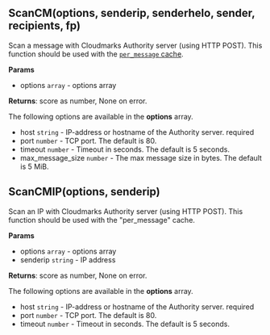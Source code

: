 ## ScanCM(options, senderip, senderhelo, sender, recipients, fp)
Scan a message with Cloudmarks Authority server (using HTTP POST). This function should be used with the [`per_message` cache](http://docs.halon.se/hsl/structures.html#cache).

**Params**

- options `array` - options array

**Returns**: score as number, None on error.

The following options are available in the **options** array.

- host `string` - IP-address or hostname of the Authority server. required
- port `number` - TCP port. The default is 80.
- timeout `number` - Timeout in seconds. The default is 5 seconds.
- max_message_size `number` - The max message size in bytes. The default is 5 MiB.

## ScanCMIP(options, senderip)
Scan an IP with Cloudmarks Authority server (using HTTP POST). This function should be used with the "per_message" cache.

**Params**

- options `array` - options array
- senderip `string` - IP address

**Returns**: score as number, None on error.

The following options are available in the **options** array.

- host `string` - IP-address or hostname of the Authority server. required
- port `number` - TCP port. The default is 80.
- timeout `number` - Timeout in seconds. The default is 5 seconds.
